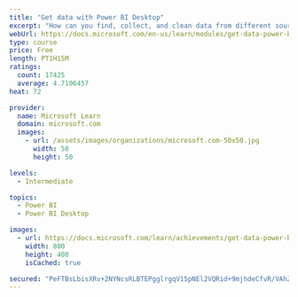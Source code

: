 ```yaml
---
title: "Get data with Power BI Desktop"
excerpt: "How can you find, collect, and clean data from different sources? Power BI is a tool for making sense of your data. You will learn tricks to make data-gathering easier."
webUrl: https://docs.microsoft.com/en-us/learn/modules/get-data-power-bi/
type: course
price: Free
length: PT1H15M
ratings:
  count: 17425
  average: 4.7106457
heat: 72

provider:
  name: Microsoft Learn
  domain: microsoft.com
  images:
    - url: /assets/images/organizations/microsoft.com-50x50.jpg
      width: 50
      height: 50

levels:
  - Intermediate

topics:
  - Power BI
  - Power BI Desktop

images:
  - url: https://docs.microsoft.com/learn/achievements/get-data-power-bi-desktop-social.png
    width: 800
    height: 400
    isCached: true

secured: "PeFTBsLbisXRv+2NYNcsRLBTEPgglrgqV15pNEl2VQRid+9mjhdeCfvR/VAhZZOMe2+5Ssoo9O1GoH4qWWs5WYbNcspjaRrHpEeplSG65iBbVgJnnXyFr0xKhNc79CfE7wCMTCRZaypxUrExiU/K1hAArtpoQliIxPUeYxuL2kou2E4i6FNZuI6ha4JhDLXauFXM0n3QSa5NcLE8R4MGnlPavgnrqxd0ZnUIcbKpIZ8zFOJURXKpwHUvZvzc3NGeWn4IJXFReg5UUHaLKdJ0CMPBZVQfagZFhQpFFsQiW9Swf9032BA2QXtsnL10VZA+TVHZQw+utzcHPuLCYlhKhv7YBhngwjiAXPV0/vRZGzAB38sR5QRkuHnN9VsjMXG+lBCXYsTZ2BHtgg4nrJOy7KNMWAuE5ZNaUeSWidU/AdXV5LdmkYpGNuJgeeSONoUg;P3xkSTVpQTeAeyo15O/u2A=="
---
```


